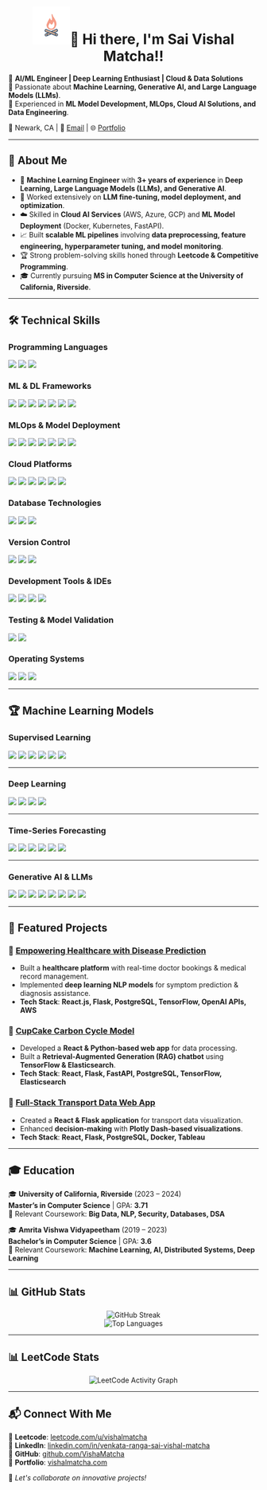 <h1 align = "center"><img src="https://github.com/VishaMatcha/VishaMatcha/blob/main/animat-campfire-color.gif" width="75" />👋 Hi there, I'm Sai Vishal Matcha!!</h1>
 
🔹 **AI/ML Engineer | Deep Learning Enthusiast | Cloud & Data Solutions**  
🔹 Passionate about **Machine Learning, Generative AI, and Large Language Models (LLMs)**.  
🔹 Experienced in **ML Model Development, MLOps, Cloud AI Solutions, and Data Engineering**.  

📍 Newark, CA | 📧 [Email](mailto:sai.vishal.17.24@gmail.com) | 🌐 [Portfolio](https://vishalmatcha.com)  

---

## 🚀 About Me

- 🤖 **Machine Learning Engineer** with **3+ years of experience** in **Deep Learning, Large Language Models (LLMs), and Generative AI**.
- 🔬 Worked extensively on **LLM fine-tuning, model deployment, and optimization**.
- ☁️ Skilled in **Cloud AI Services** (AWS, Azure, GCP) and **ML Model Deployment** (Docker, Kubernetes, FastAPI).
- 📈 Built **scalable ML pipelines** involving **data preprocessing, feature engineering, hyperparameter tuning, and model monitoring**.
- 🏆 Strong problem-solving skills honed through **Leetcode & Competitive Programming**.
- 🎓 Currently pursuing **MS in Computer Science at the University of California, Riverside**.
---
## 🛠️ Technical Skills

### **Programming Languages**
[![](https://img.shields.io/badge/Python-FFD43B?style=for-the-badge&logo=python&logoColor=darkgreen)](https://www.python.org)
[![](https://img.shields.io/badge/SQL-4479A1?style=for-the-badge&logo=postgresql&logoColor=white)](https://www.postgresql.org/)
[![](https://img.shields.io/badge/C++-00599C?style=for-the-badge&logo=c%2B%2B&logoColor=white)](https://isocpp.org/)


### **ML & DL Frameworks**
[![](https://img.shields.io/badge/TensorFlow-FF6F00?style=for-the-badge&logo=TensorFlow&logoColor=white)](https://www.tensorflow.org)
[![](https://img.shields.io/badge/PyTorch-EE4C2C?style=for-the-badge&logo=PyTorch&logoColor=white)](https://pytorch.org)
[![](https://img.shields.io/badge/scikit_learn-F7931E?style=for-the-badge&logo=scikit-learn&logoColor=white)](https://scikit-learn.org/stable/)
[![](https://img.shields.io/badge/Pandas-150458?style=for-the-badge&logo=pandas&logoColor=white)](https://pandas.pydata.org/)
[![](https://img.shields.io/badge/NumPy-013243?style=for-the-badge&logo=numpy&logoColor=white)](https://numpy.org/)
[![](https://img.shields.io/badge/Matplotlib-11557C?style=for-the-badge&logo=matplotlib&logoColor=white)](https://matplotlib.org/)
[![](https://img.shields.io/badge/PyTorch%20Lightning-792EE5?style=for-the-badge&logo=pytorch-lightning&logoColor=white)](https://lightning.ai/)

### **MLOps & Model Deployment**
[![](https://img.shields.io/badge/Docker-2496ED?style=for-the-badge&logo=docker&logoColor=white)](https://www.docker.com)
[![](https://img.shields.io/badge/Kubernetes-326CE5?style=for-the-badge&logo=kubernetes&logoColor=white)](https://kubernetes.io/)
[![](https://img.shields.io/badge/FastAPI-009688?style=for-the-badge&logo=fastapi&logoColor=white)](https://fastapi.tiangolo.com/)
[![](https://img.shields.io/badge/REST-0099cc?style=for-the-badge&logo=rest&logoColor=white)](https://restfulapi.net/)
[![](https://img.shields.io/badge/CI/CD-FF4088?style=for-the-badge&logo=githubactions&logoColor=white)](https://github.com/features/actions)
[![](https://img.shields.io/badge/Jenkins-D24939?style=for-the-badge&logo=jenkins&logoColor=white)](https://www.jenkins.io/)
[![](https://img.shields.io/badge/Azure%20Pipelines-0078D7?style=for-the-badge&logo=azurepipelines&logoColor=white)](https://azure.microsoft.com/en-us/services/devops/pipelines/)

### **Cloud Platforms**
[![](https://img.shields.io/badge/AWS-FF9900?style=for-the-badge&logo=amazonaws&logoColor=white)](https://aws.amazon.com/)
[![](https://img.shields.io/badge/AWS%20EC2-FF9900?style=for-the-badge&logo=amazonaws&logoColor=white)](https://aws.amazon.com/ec2/)
[![](https://img.shields.io/badge/AWS%20S3-569A31?style=for-the-badge&logo=amazonaws&logoColor=white)](https://aws.amazon.com/s3/)
[![](https://img.shields.io/badge/AWS%20IAM-232F3E?style=for-the-badge&logo=amazonaws&logoColor=white)](https://aws.amazon.com/iam/)
[![](https://img.shields.io/badge/AWS%20Lambda-FF9900?style=for-the-badge&logo=awslambda&logoColor=white)](https://aws.amazon.com/lambda/)
[![](https://img.shields.io/badge/Microsoft%20Azure-0078D4?style=for-the-badge&logo=microsoftazure&logoColor=white)](https://azure.microsoft.com/)

### **Database Technologies**
[![](https://img.shields.io/badge/PostgreSQL-336791?style=for-the-badge&logo=postgresql&logoColor=white)](https://www.postgresql.org/)
[![](https://img.shields.io/badge/MySQL-4479A1?style=for-the-badge&logo=mysql&logoColor=white)](https://www.mysql.com)
[![](https://img.shields.io/badge/MongoDB-47A248?style=for-the-badge&logo=mongodb&logoColor=white)](https://www.mongodb.com/)

### **Version Control**
[![](https://img.shields.io/badge/Git-F05032?style=for-the-badge&logo=git&logoColor=white)](https://git-scm.com/)
[![](https://img.shields.io/badge/GitHub-181717?style=for-the-badge&logo=github&logoColor=white)](https://github.com/)
[![](https://img.shields.io/badge/GitLab-FC6D26?style=for-the-badge&logo=gitlab&logoColor=white)](https://gitlab.com/)

### **Development Tools & IDEs**
[![](https://img.shields.io/badge/Jupyter-DA5B0B?style=for-the-badge&logo=jupyter&logoColor=white)](https://jupyter.org/)
[![](https://img.shields.io/badge/PyCharm-000000?style=for-the-badge&logo=pycharm&logoColor=white)](https://www.jetbrains.com/pycharm/)
[![](https://img.shields.io/badge/VSCode-007ACC?style=for-the-badge&logo=visualstudiocode&logoColor=white)](https://code.visualstudio.com/)
[![](https://img.shields.io/badge/Anaconda-44A833?style=for-the-badge&logo=anaconda&logoColor=white)](https://www.anaconda.com/)

### **Testing & Model Validation**
[![](https://img.shields.io/badge/Pytest-0A9EDC?style=for-the-badge&logo=pytest&logoColor=white)](https://docs.pytest.org/en/latest/)
[![](https://img.shields.io/badge/Unittest-00599C?style=for-the-badge&logo=python&logoColor=white)](https://docs.python.org/3/library/unittest.html)

### **Operating Systems**
[![](https://img.shields.io/badge/Windows-0078D6?style=for-the-badge&logo=windows&logoColor=white)](https://www.microsoft.com/windows/)
[![](https://img.shields.io/badge/Linux-FCC624?style=for-the-badge&logo=linux&logoColor=black)](https://www.linux.org/)
[![](https://img.shields.io/badge/macOS-000000?style=for-the-badge&logo=apple&logoColor=white)](https://www.apple.com/macos/)

---
## 🏆 Machine Learning Models

### **Supervised Learning**
[![](https://img.shields.io/badge/Linear%20Regression-007396?style=for-the-badge&logo=linear&logoColor=white)](https://en.wikipedia.org/wiki/Linear_regression)
[![](https://img.shields.io/badge/Logistic%20Regression-ff5733?style=for-the-badge&logo=logistic&logoColor=white)](https://en.wikipedia.org/wiki/Logistic_regression)
[![](https://img.shields.io/badge/Decision%20Trees-228B22?style=for-the-badge&logo=decisiontree&logoColor=white)](https://en.wikipedia.org/wiki/Decision_tree_learning)
[![](https://img.shields.io/badge/Random%20Forests-32CD32?style=for-the-badge&logo=randomforest&logoColor=white)](https://en.wikipedia.org/wiki/Random_forest)
[![](https://img.shields.io/badge/Support%20Vector%20Machines-4682B4?style=for-the-badge&logo=svm&logoColor=white)](https://en.wikipedia.org/wiki/Support_vector_machine)
[![](https://img.shields.io/badge/XGBoost-FF6600?style=for-the-badge&logo=xgboost&logoColor=white)](https://xgboost.readthedocs.io/en/latest/)  

---

### **Deep Learning**
[![](https://img.shields.io/badge/Deep%20Neural%20Networks-ff69b4?style=for-the-badge&logo=dnn&logoColor=white)](https://en.wikipedia.org/wiki/Artificial_neural_network)
[![](https://img.shields.io/badge/Convolutional%20Neural%20Networks-ff4500?style=for-the-badge&logo=cnn&logoColor=white)](https://en.wikipedia.org/wiki/Convolutional_neural_network)
[![](https://img.shields.io/badge/Recurrent%20Neural%20Networks-8A2BE2?style=for-the-badge&logo=rnn&logoColor=white)](https://en.wikipedia.org/wiki/Recurrent_neural_network)
[![](https://img.shields.io/badge/Long%20Short%20Term%20Memory-ffcc00?style=for-the-badge&logo=lstm&logoColor=white)](https://en.wikipedia.org/wiki/Long_short-term_memory)

---

### **Time-Series Forecasting**
[![](https://img.shields.io/badge/AR%20(Auto-Regressive)-FFD700?style=for-the-badge&logo=ar&logoColor=white)](https://en.wikipedia.org/wiki/Autoregressive_model)
[![](https://img.shields.io/badge/ARMA%20(Auto-Regressive%20Moving%20Average)-008080?style=for-the-badge&logo=arma&logoColor=white)](https://en.wikipedia.org/wiki/Autoregressive_integrated_moving_average)
[![](https://img.shields.io/badge/ARIMA%20(Auto-Regressive%20Integrated%20Moving%20Average)-4682B4?style=for-the-badge&logo=arima&logoColor=white)](https://en.wikipedia.org/wiki/Autoregressive_integrated_moving_average)
[![](https://img.shields.io/badge/SARIMA%20(Seasonal%20ARIMA)-32CD32?style=for-the-badge&logo=sarima&logoColor=white)](https://en.wikipedia.org/wiki/Autoregressive_integrated_moving_average)
[![](https://img.shields.io/badge/Facebook%20Prophet-4169E1?style=for-the-badge&logo=facebook&logoColor=white)](https://facebook.github.io/prophet/)
[![](https://img.shields.io/badge/N-HiTS%20(Neural%20Hierarchical%20Interpolation%20of%20Time%20Series)-DC143C?style=for-the-badge&logo=nhits&logoColor=white)](https://arxiv.org/abs/2201.12886)

---

### **Generative AI & LLMs**
[![](https://img.shields.io/badge/GPT--3-00599C?style=for-the-badge&logo=openai&logoColor=white)](https://openai.com)
[![](https://img.shields.io/badge/GPT--3.5-1E90FF?style=for-the-badge&logo=openai&logoColor=white)](https://openai.com)
[![](https://img.shields.io/badge/GPT--4-000000?style=for-the-badge&logo=openai&logoColor=white)](https://openai.com)
[![](https://img.shields.io/badge/Llama%202-FF1493?style=for-the-badge&logo=meta&logoColor=white)](https://ai.meta.com/llama/)
[![](https://img.shields.io/badge/Mixtral-800080?style=for-the-badge&logo=mistral&logoColor=white)](https://mistral.ai/)
[![](https://img.shields.io/badge/OpenAI%20API-008080?style=for-the-badge&logo=openai&logoColor=white)](https://openai.com/api/)
[![](https://img.shields.io/badge/Retrieval--Augmented%20Generation%20(RAG)-DAA520?style=for-the-badge&logo=rag&logoColor=white)](https://huggingface.co/blog/rag)
[![](https://img.shields.io/badge/LangChain-32CD32?style=for-the-badge&logo=langchain&logoColor=white)](https://www.langchain.com/)

---

## 📂 Featured Projects

### 🔹 [Empowering Healthcare with Disease Prediction](https://ieeexplore.ieee.org/document/10353384)  
- Built a **healthcare platform** with real-time doctor bookings & medical record management.  
- Implemented **deep learning NLP models** for symptom prediction & diagnosis assistance.  
- **Tech Stack**: **React.js, Flask, PostgreSQL, TensorFlow, OpenAI APIs, AWS**  

### 🔹 [CupCake Carbon Cycle Model](https://github.com/VishaMatcha/CupCake-Carbon-Cycle)  
- Developed a **React & Python-based web app** for data processing.  
- Built a **Retrieval-Augmented Generation (RAG) chatbot** using **TensorFlow & Elasticsearch**.  
- **Tech Stack**: **React, Flask, FastAPI, PostgreSQL, TensorFlow, Elasticsearch**  

### 🔹 [Full-Stack Transport Data Web App](https://github.com/VishaMatcha/Transport-Data-App)  
- Created a **React & Flask application** for transport data visualization.  
- Enhanced **decision-making** with **Plotly Dash-based visualizations**.  
- **Tech Stack**: **React, Flask, PostgreSQL, Docker, Tableau**  

---

## 🎓 Education

🎓 **University of California, Riverside** (2023 – 2024)  
**Master’s in Computer Science** | GPA: **3.71**  
📌 Relevant Coursework: **Big Data, NLP, Security, Databases, DSA**  

🎓 **Amrita Vishwa Vidyapeetham** (2019 – 2023)  
**Bachelor’s in Computer Science** | GPA: **3.6**  
📌 Relevant Coursework: **Machine Learning, AI, Distributed Systems, Deep Learning**  

---

## 📊 GitHub Stats

<p align="center">
  <img src="https://github-readme-streak-stats.herokuapp.com?user=VishaMatcha&theme=dark&hide_border=true" alt="GitHub Streak"/>
  <br>
  <img src="https://github-readme-stats.vercel.app/api/top-langs/?username=VishaMatcha&layout=compact&theme=dark" alt="Top Languages"/>
</p>

---

## 📊 LeetCode Stats

<p align="center">
  <img src="https://leetcard.jacoblin.cool/vishalmatcha?ext=heatmap" alt="LeetCode Activity Graph"/>
</p>

---

## 📬 Connect With Me

🔗 **Leetcode**: [leetcode.com/u/vishalmatcha](https://leetcode.com/u/vishalmatcha/)  
🔗 **LinkedIn**: [linkedin.com/in/venkata-ranga-sai-vishal-matcha](https://www.linkedin.com/in/venkata-ranga-sai-vishal-matcha-bb6953215/)  
🔗 **GitHub**: [github.com/VishaMatcha](https://github.com/VishaMatcha)  
🔗 **Portfolio**: [vishalmatcha.com](https://vishalmatcha.com)  

🚀 *Let's collaborate on innovative projects!*  
